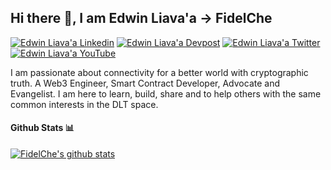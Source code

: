 <h2> Hi there 👋, I am Edwin Liava'a -> FidelChe </h2>
    
[![Edwin Liava'a Linkedin](https://img.shields.io/badge/LinkedIn-0077B5?style=for-the-badge&logo=linkedin&logoColor=white)](https://www.linkedin.com/in/edwin-liavaa/)
[![Edwin Liava'a Devpost](https://badges.devpost-shields.com/get-badge?name=DEVPOST&id=""&type=big-logo&style=for-the-badge)](https://devpost.com/etuini-liavaa)
[![Edwin Liava'a Twitter](https://img.shields.io/badge/Twitter-1DA1F2?style=for-the-badge&logo=twitter&logoColor=white)](https://twitter.com/EdwinLiavaa)
[![Edwin Liava'a YouTube](https://img.shields.io/badge/YouTube-FF0000?style=for-the-badge&logo=youtube&logoColor=white)](https://www.youtube.com/channel/UCGCjdhzDBYgU0_YGznVqZQQ)

I am passionate about connectivity for a better world with cryptographic truth. A Web3 Engineer, Smart Contract Developer, Advocate and Evangelist. I am here to learn, build, share and to help others with the same common interests in the DLT space.

#### Github Stats 📊

[![FidelChe's github stats](https://github-readme-stats.vercel.app/api?username=FidelChe)](https://github.com/anuraghazra/github-readme-stats)

<!--
**FidelChe/FidelChe** is a ✨ _special_ ✨ repository because its `README.md` (this file) appears on your GitHub profile.

Here are some ideas to get you started:

- 🔭 I’m currently working on ...
- 🌱 I’m currently learning ...
- 👯 I’m looking to collaborate on ...
- 🤔 I’m looking for help with ...
- 💬 Ask me about ...
- 📫 How to reach me: ...
- 😄 Pronouns: ...
- ⚡ Fun fact: ...
-->
